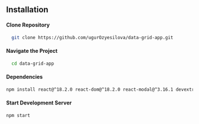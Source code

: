 
## Installation

#### Clone Repository

```bash
  git clone https://github.com/ugurOzyesilova/data-grid-app.git
```

#### Navigate the Project

```bash
  cd data-grid-app
```

#### Dependencies

```bash
npm install react@^18.2.0 react-dom@^18.2.0 react-modal@^3.16.1 devextreme@22.2.6 devextreme-react@22.2.6 react-icons@^4.9.0
```

#### Start Development Server 

```bash
npm start
```
